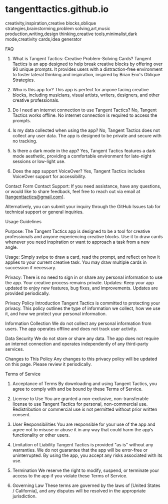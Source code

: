 # tangenttactics.github.io
creativity,inspiration,creative blocks,oblique strategies,brainstorming,problem solving,art,music production,writing,design thinking,creative tools,minimalist,dark mode,creativity cards,idea generator

FAQ
1. What is Tangent Tactics: Creative Problem-Solving Cards?
Tangent Tactics is an app designed to help break creative blocks by offering over 90 unique prompts. It provides users with a distraction-free environment to foster lateral thinking and inspiration, inspired by Brian Eno's Oblique Strategies.

2. Who is this app for?
This app is perfect for anyone facing creative blocks, including musicians, visual artists, writers, designers, and other creative professionals.

3. Do I need an internet connection to use Tangent Tactics?
No, Tangent Tactics works offline. No internet connection is required to access the prompts.

4. Is my data collected when using the app?
No, Tangent Tactics does not collect any user data. The app is designed to be private and secure with no tracking.

5. Is there a dark mode in the app?
Yes, Tangent Tactics features a dark mode aesthetic, providing a comfortable environment for late-night sessions or low-light use.

6. Does the app support VoiceOver?
Yes, Tangent Tactics includes VoiceOver support for accessibility.

Contact Form
Contact Support:
If you need assistance, have any questions, or would like to share feedback, feel free to reach out via email at [tangenttactics@gmail.com].

Alternatively, you can submit your inquiry through the GitHub Issues tab for technical support or general inquiries.

Usage Guidelines

Purpose: The Tangent Tactics app is designed to be a tool for creative professionals and anyone experiencing creative blocks. Use it to draw cards whenever you need inspiration or want to approach a task from a new angle.

Usage: Simply swipe to draw a card, read the prompt, and reflect on how it applies to your current creative task. You may draw multiple cards in succession if necessary.

Privacy: There is no need to sign in or share any personal information to use the app. Your creative process remains private.
Updates: Keep your app updated to enjoy new features, bug fixes, and improvements. Updates are provided periodically.

Privacy Policy
Introduction
Tangent Tactics is committed to protecting your privacy. This policy outlines the type of information we collect, how we use it, and how we protect your personal information.

Information Collection
We do not collect any personal information from users. The app operates offline and does not track user activity.

Data Security
We do not store or share any data. The app does not require an internet connection and operates independently of any third-party services.

Changes to This Policy
Any changes to this privacy policy will be updated on this page. Please review it periodically.

Terms of Service
1. Acceptance of Terms
By downloading and using Tangent Tactics, you agree to comply with and be bound by these Terms of Service.

2. License to Use
You are granted a non-exclusive, non-transferable license to use Tangent Tactics for personal, non-commercial use. Redistribution or commercial use is not permitted without prior written consent.

3. User Responsibilities
You are responsible for your use of the app and agree not to misuse or abuse it in any way that could harm the app’s functionality or other users.

4. Limitation of Liability
Tangent Tactics is provided "as is" without any warranties. We do not guarantee that the app will be error-free or uninterrupted. By using the app, you accept any risks associated with its use.

5. Termination
We reserve the right to modify, suspend, or terminate your access to the app if you violate these Terms of Service.

6. Governing Law
These terms are governed by the laws of [United States / California], and any disputes will be resolved in the appropriate jurisdiction.

